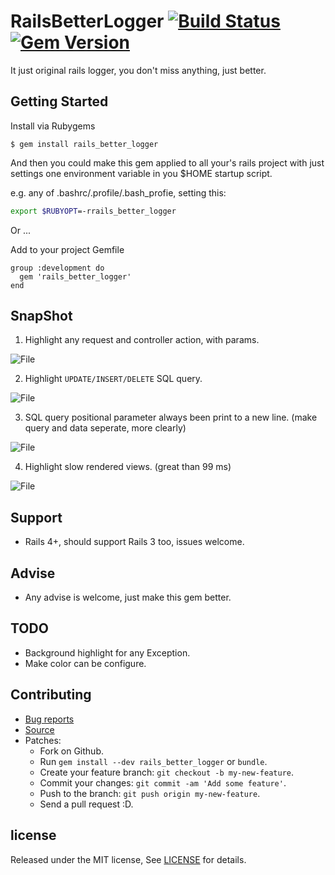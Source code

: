 # RailsBetterLogger [![Build Status](https://travis-ci.org/zw963/rails_better_logger.svg?branch=master)](https://travis-ci.org/zw963/rails_better_logger) [![Gem Version](https://badge.fury.io/rb/rails_better_logger.svg)](http://badge.fury.io/rb/rails_better_logger)

It just original rails logger, you don't miss anything, just better.

## Getting Started

Install via Rubygems

    $ gem install rails_better_logger

And then you could make this gem applied to all your's rails project
with just settings one environment variable in you $HOME startup script.

e.g. any of .bashrc/.profile/.bash_profie, setting this:

```sh
export $RUBYOPT=-rrails_better_logger
```

Or ...

Add to your project Gemfile

    group :development do
      gem 'rails_better_logger'
    end
    
## SnapShot

1. Highlight any request and controller action, with params.

![File](http://zw963.github.io/rails_better_logger1.png)

2. Highlight `UPDATE/INSERT/DELETE` SQL query.

![File](http://zw963.github.io/rails_better_logger2.png)

3. SQL query positional parameter always been print to a new line. 
   (make query and data seperate, more clearly)
   
![File](http://zw963.github.io/rails_better_logger3.png)

4. Highlight slow rendered views. (great than 99 ms)
   
![File](http://zw963.github.io/rails_better_logger4.png)

## Support

  * Rails 4+, should support Rails 3 too, issues welcome.

## Advise
  * Any advise is welcome, just make this gem better.

## TODO

  * Background highlight for any Exception.
  * Make color can be configure.
## Contributing

  * [Bug reports](https://github.com/zw963/rails_better_logger/issues)
  * [Source](https://github.com/zw963/rails_better_logger)
  * Patches:
    * Fork on Github.
    * Run `gem install --dev rails_better_logger` or `bundle`.
    * Create your feature branch: `git checkout -b my-new-feature`.
    * Commit your changes: `git commit -am 'Add some feature'`.
    * Push to the branch: `git push origin my-new-feature`.
    * Send a pull request :D.

## license

Released under the MIT license, See [LICENSE](https://github.com/zw963/rails_better_logger/blob/master/LICENSE) for details.

